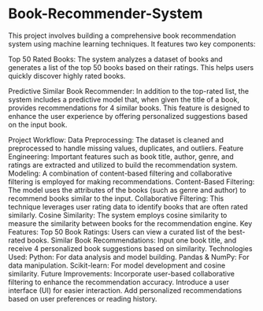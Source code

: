 # Book-Recommender-System

This project involves building a comprehensive book recommendation system using machine learning techniques. It features two key components:

Top 50 Rated Books: The system analyzes a dataset of books and generates a list of the top 50 books based on their ratings. This helps users quickly discover highly rated books.

Predictive Similar Book Recommender: In addition to the top-rated list, the system includes a predictive model that, when given the title of a book, provides recommendations for 4 similar books. This feature is designed to enhance the user experience by offering personalized suggestions based on the input book.

Project Workflow:
Data Preprocessing: The dataset is cleaned and preprocessed to handle missing values, duplicates, and outliers.
Feature Engineering: Important features such as book title, author, genre, and ratings are extracted and utilized to build the recommendation system.
Modeling: A combination of content-based filtering and collaborative filtering is employed for making recommendations.
Content-Based Filtering: The model uses the attributes of the books (such as genre and author) to recommend books similar to the input.
Collaborative Filtering: This technique leverages user rating data to identify books that are often rated similarly.
Cosine Similarity: The system employs cosine similarity to measure the similarity between books for the recommendation engine.
Key Features:
Top 50 Book Ratings: Users can view a curated list of the best-rated books.
Similar Book Recommendations: Input one book title, and receive 4 personalized book suggestions based on similarity.
Technologies Used:
Python: For data analysis and model building.
Pandas & NumPy: For data manipulation.
Scikit-learn: For model development and cosine similarity.
Future Improvements:
Incorporate user-based collaborative filtering to enhance the recommendation accuracy.
Introduce a user interface (UI) for easier interaction.
Add personalized recommendations based on user preferences or reading history.
